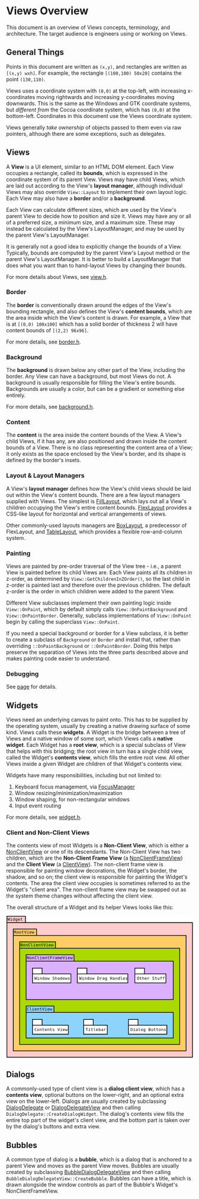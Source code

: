 # Views Overview

This document is an overview of Views concepts, terminology, and architecture.
The target audience is engineers using or working on Views.

## General Things

Points in this document are written as `(x,y)`, and rectangles are written as
`[(x,y) wxh]`. For example, the rectangle `[(100,100) 50x20]` contains the point
`(130,110)`.

Views uses a coordinate system with `(0,0)` at the top-left, with increasing
x-coordinates moving rightwards and increasing y-coordinates moving downwards.
This is the same as the Windows and GTK coordinate systems, but *different from*
the Cocoa coordinate system, which has `(0,0)` at the bottom-left. Coordinates
in this document use the Views coordinate system.

Views generally *take ownership* of objects passed to them even via raw
pointers, although there are some exceptions, such as delegates.

## Views

A **View** is a UI element, similar to an HTML DOM element. Each View occupies a
rectangle, called its **bounds**, which is expressed in the coordinate system of
its parent View. Views may have child Views, which are laid out according to the
View's **layout manager**, although individual Views may also override
`View::Layout` to implement their own layout logic. Each View may also have a
**border** and/or a **background**.

Each View can calculate different sizes, which are used by the View's parent
View to decide how to position and size it. Views may have any or all of a
preferred size, a minimum size, and a maximum size. These may instead be
calculated by the View's LayoutManager, and may be used by the parent View's
LayoutManager.

It is generally not a good idea to explicitly change the bounds of a View.
Typically, bounds are computed by the parent View's Layout method or the parent
View's LayoutManager. It is better to build a LayoutManager that does what you
want than to hand-layout Views by changing their bounds.

For more details about Views, see [view.h].

### Border

The **border** is conventionally drawn around the edges of the View's bounding
rectangle, and also defines the View's **content bounds**, which are the area
inside which the View's content is drawn. For example, a View that is at
`[(0,0) 100x100]` which has a solid border of thickness 2 will have content
bounds of `[(2,2) 96x96]`.

For more details, see [border.h].

### Background

The **background** is drawn below any other part of the View, including the
border. Any View can have a background, but most Views do not. A background is
usually responsible for filling the View's entire bounds. Backgrounds are
usually a color, but can be a gradient or something else entirely.

For more details, see [background.h].

### Content

The **content** is the area inside the content bounds of the View. A View's
child Views, if it has any, are also positioned and drawn inside the content
bounds of a View. There is no class representing the content area of a View; it
only exists as the space enclosed by the View's border, and its shape is defined
by the border's insets.

### Layout & Layout Managers

A View's **layout manager** defines how the View's child views should be laid
out within the View's content bounds. There are a few layout managers supplied
with Views. The simplest is [FillLayout], which lays out all a View's children
occupying the View's entire content bounds. [FlexLayout] provides a CSS-like
layout for horizontal and vertical arrangements of views.

Other commonly-used layouts managers are [BoxLayout], a predecessor of
FlexLayout, and [TableLayout], which provides a flexible row-and-column
system.

### Painting

Views are painted by pre-order traversal of the View tree - i.e., a parent View
is painted before its child Views are. Each View paints all its children in
z-order, as determined by `View::GetChildrenInZOrder()`, so the last child in
z-order is painted last and therefore over the previous children. The default
z-order is the order in which children were added to the parent View.

Different View subclasses implement their own painting logic inside
`View::OnPaint`, which by default simply calls `View::OnPaintBackground` and
`View::OnPaintBorder`. Generally, subclass implementations of `View::OnPaint`
begin by calling the superclass `View::OnPaint`.

If you need a special background or border for a View subclass, it is better to
create a subclass of `Background` or `Border` and install that, rather than
overriding `::OnPaintBackground` or `::OnPaintBorder`. Doing this helps preserve
the separation of Views into the three parts described above and makes painting
code easier to understand.

### Debugging

See [page](../ui_devtools/index.md) for details.

## Widgets

Views need an underlying canvas to paint onto. This has to be supplied by the
operating system, usually by creating a native drawing surface of some kind.
Views calls these **widgets**. A Widget is the bridge between a tree of Views
and a native window of some sort, which Views calls a **native widget**. Each
Widget has a **root view**, which is a special subclass of View that helps with
this bridging; the root view in turn has a single child view, called the
Widget's **contents view**, which fills the entire root view. All other Views
inside a given Widget are children of that Widget's contents view.

Widgets have many responsibilities, including but not limited to:

1. Keyboard focus management, via [FocusManager]
2. Window resizing/minimization/maximization
3. Window shaping, for non-rectangular windows
4. Input event routing

For more details, see [widget.h].

### Client and Non-Client Views

The contents view of most Widgets is a **Non-Client View**, which is either a
[NonClientView] or one of its descendants. The Non-Client View has two children,
which are the **Non-Client Frame View** (a [NonClientFrameView]) and the
**Client View** (a [ClientView]). The non-client frame view is responsible for
painting window decorations, the Widget's border, the shadow, and so on; the
client view is responsible for painting the Widget's contents. The area the
client view occupies is sometimes referred to as the Widget's "client area". The
non-client frame view may be swapped out as the system theme changes without
affecting the client view.

The overall structure of a Widget and its helper Views looks like this:

![views](images/views.png)

## Dialogs

A commonly-used type of client view is a **dialog client view**, which has a
**contents view**, optional buttons on the lower-right, and an optional extra
view on the lower-left. Dialogs are usually created by subclassing
[DialogDelegate] or [DialogDelegateView] and then calling
`DialogDelegate::CreateDialogWidget`. The dialog's contents view fills the
entire top part of the widget's client view, and the bottom part is taken over
by the dialog's buttons and extra view.

## Bubbles

A common type of dialog is a **bubble**, which is a dialog that is anchored to a
parent View and moves as the parent View moves. Bubbles are usually created by
subclassing [BubbleDialogDelegateView] and then calling
`BubbleDialogDelegateView::CreateBubble`. Bubbles can have a title, which is
drawn alongside the window controls as part of the Bubble's Widget's
NonClientFrameView.

[BoxLayout]: https://cs.chromium.org/chromium/src/ui/views/layout/box_layout.h
[BubbleDialogDelegateView]: https://cs.chromium.org/chromium/src/ui/views/bubble/bubble_dialog_delegate_view.h
[ClientView]: https://cs.chromium.org/chromium/src/ui/views/window/client_view.h
[DialogDelegate]: https://cs.chromium.org/chromium/src/ui/views/window/dialog_delegate.h
[DialogDelegateView]: https://cs.chromium.org/chromium/src/ui/views/window/dialog_delegate.h
[FillLayout]: https://cs.chromium.org/chromium/src/ui/views/layout/fill_layout.h
[FlexLayout]: https://cs.chromium.org/chromium/src/ui/views/layout/flex_layout.h
[FocusManager]: https://cs.chromium.org/chromium/src/ui/views/focus/focus_manager.h
[TableLayout]: https://cs.chromium.org/chromium/src/ui/views/layout/table_layout.h

[NonClientView]: https://cs.chromium.org/chromium/src/ui/views/window/non_client_view.h
[NonClientFrameView]: https://cs.chromium.org/chromium/src/ui/views/window/non_client_view.h
[background.h]: https://cs.chromium.org/chromium/src/ui/views/background.h
[border.h]: https://cs.chromium.org/chromium/src/ui/views/border.h
[canvas.h]: https://cs.chromium.org/chromium/src/ui/gfx/canvas.h
[view.h]: https://cs.chromium.org/chromium/src/ui/views/view.h
[widget.h]: https://cs.chromium.org/chromium/src/ui/views/widget/widget.h
